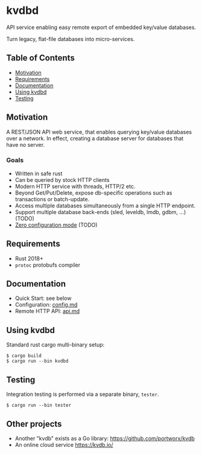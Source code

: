 # kvdbd

API service enabling easy remote export of embedded key/value databases.

Turn legacy, flat-file databases into micro-services.

## Table of Contents

* [Motivation](#motivation)
* [Requirements](#requirements)
* [Documentation](#documentation)
* [Using kvdbd](#using-kvdbd)
* [Testing](#testing)

## Motivation

A REST/JSON API web service, that enables querying key/value databases
over a network.  In effect, creating a database server for databases
that have no server.

### Goals

* Written in safe rust
* Can be queried by stock HTTP clients
* Modern HTTP service with threads, HTTP/2 etc.
* Beyond Get/Put/Delete, expose db-specific operations such as transactions or batch-update.
* Access multiple databases simultaneously from a single HTTP endpoint.
* Support multiple database back-ends (sled, leveldb, lmdb, gdbm, ...) (TODO)
* [Zero configuration mode](https://github.com/jgarzik/kvdbd/issues/7) (TODO)

## Requirements

* Rust 2018+
* `protoc` protobufs compiler

## Documentation

* Quick Start: see below
* Configuration:  [config.md](doc/config.md)
* Remote HTTP API:  [api.md](doc/api.md)

## Using kvdbd

Standard rust cargo multi-binary setup:

```
$ cargo build
$ cargo run --bin kvdbd
```

## Testing

Integration testing is performed via a separate binary, `tester`.
```
$ cargo run --bin tester
```

## Other projects

* Another "kvdb" exists as a Go library: https://github.com/portworx/kvdb
* An online cloud service https://kvdb.io/

